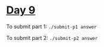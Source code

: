 # [Day 9](https://adventofcode.com/2024/day/9)

To submit part 1: `./submit-p1 answer`

To submit part 2: `./submit-p2 answer`